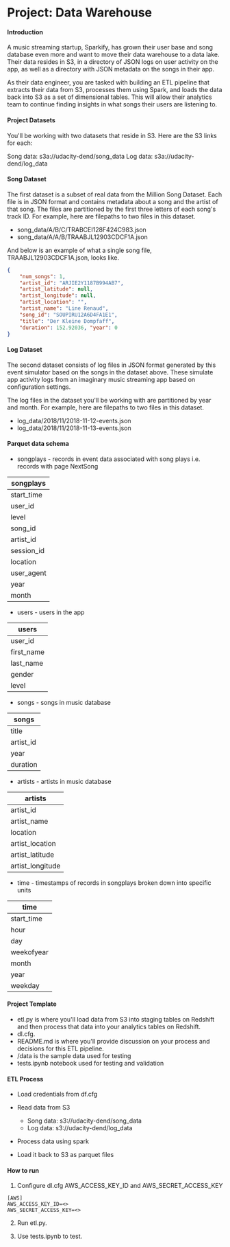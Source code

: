# Project: Data Warehouse
#### Introduction

A music streaming startup, Sparkify, has grown their user base and song database even more and want to move their data warehouse to a data lake. Their data resides in S3, in a directory of JSON logs on user activity on the app, as well as a directory with JSON metadata on the songs in their app.

As their data engineer, you are tasked with building an ETL pipeline that extracts their data from S3, processes them using Spark, and loads the data back into S3 as a set of dimensional tables. This will allow their analytics team to continue finding insights in what songs their users are listening to.

#### Project Datasets
You'll be working with two datasets that reside in S3. Here are the S3 links for each:

Song data: s3a://udacity-dend/song_data
Log data: s3a://udacity-dend/log_data

#### Song Dataset
The first dataset is a subset of real data from the Million Song Dataset. Each file is in JSON format and contains metadata about a song and the artist of that song. The files are partitioned by the first three letters of each song's track ID. For example, here are filepaths to two files in this dataset.

- song_data/A/B/C/TRABCEI128F424C983.json
- song_data/A/A/B/TRAABJL12903CDCF1A.json

And below is an example of what a single song file, TRAABJL12903CDCF1A.json, looks like.

```json
{
    "num_songs": 1, 
    "artist_id": "ARJIE2Y1187B994AB7", 
    "artist_latitude": null, 
    "artist_longitude": null, 
    "artist_location": "", 
    "artist_name": "Line Renaud", 
    "song_id": "SOUPIRU12A6D4FA1E1", 
    "title": "Der Kleine Dompfaff", 
    "duration": 152.92036, "year": 0
}
```
#### Log Dataset
The second dataset consists of log files in JSON format generated by this event simulator based on the songs in the dataset above. These simulate app activity logs from an imaginary music streaming app based on configuration settings.

The log files in the dataset you'll be working with are partitioned by year and month. For example, here are filepaths to two files in this dataset.

- log_data/2018/11/2018-11-12-events.json
- log_data/2018/11/2018-11-13-events.json


#### Parquet data schema
- songplays - records in event data associated with song plays i.e. records with page NextSong 

| songplays | 
| ------- | 
| start_time | 
| user_id | 
| level | 
| song_id | 
| artist_id | 
| session_id | 
| location | 
| user_agent | 
| year | 
| month | 

- users - users in the app

| users | 
| ------- | 
| user_id | 
| first_name | 
| last_name | 
| gender | 
| level | 

- songs - songs in music database

| songs | 
| ------- | 
| title | 
| artist_id | 
| year | 
| duration | 

- artists - artists in music database 

| artists | 
| ------- | 
| artist_id | 
| artist_name | 
| location | 
| artist_location | 
| artist_latitude | 
| artist_longitude | 

- time - timestamps of records in songplays broken down into specific units 

| time | 
| ------- | 
| start_time | 
| hour | 
| day | 
| weekofyear | 
| month | 
| year | 
| weekday | 

#### Project Template

- etl.py is where you'll load data from S3 into staging tables on Redshift and then process that data into your analytics tables on Redshift.
- dl.cfg.
- README.md is where you'll provide discussion on your process and decisions for this ETL pipeline.
- /data is the sample data used for testing
- tests.ipynb notebook used for testing and validation

#### ETL Process
- Load credentials from df.cfg

- Read data from S3    
    - Song data: s3://udacity-dend/song_data
    - Log data: s3://udacity-dend/log_data

- Process data using spark

- Load it back to S3 as parquet files

#### How to run
1. Configure dl.cfg AWS_ACCESS_KEY_ID and AWS_SECRET_ACCESS_KEY 

```
[AWS]
AWS_ACCESS_KEY_ID=<>
AWS_SECRET_ACCESS_KEY=<>
```

2. Run etl.py. 

3. Use tests.ipynb to test.
